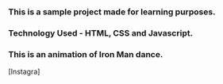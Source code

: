 ### This is a sample project made for learning purposes.
### Technology Used - HTML, CSS and Javascript.

### This is an animation of Iron Man dance.

[Instagra]